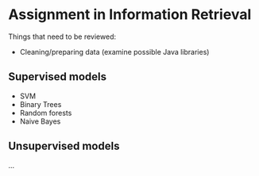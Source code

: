 # Assignment in Information Retrieval
Things that need to be reviewed:

* Cleaning/preparing data (examine possible Java libraries)

## Supervised models
* SVM
* Binary Trees
* Random forests
* Naive Bayes

## Unsupervised models
...
